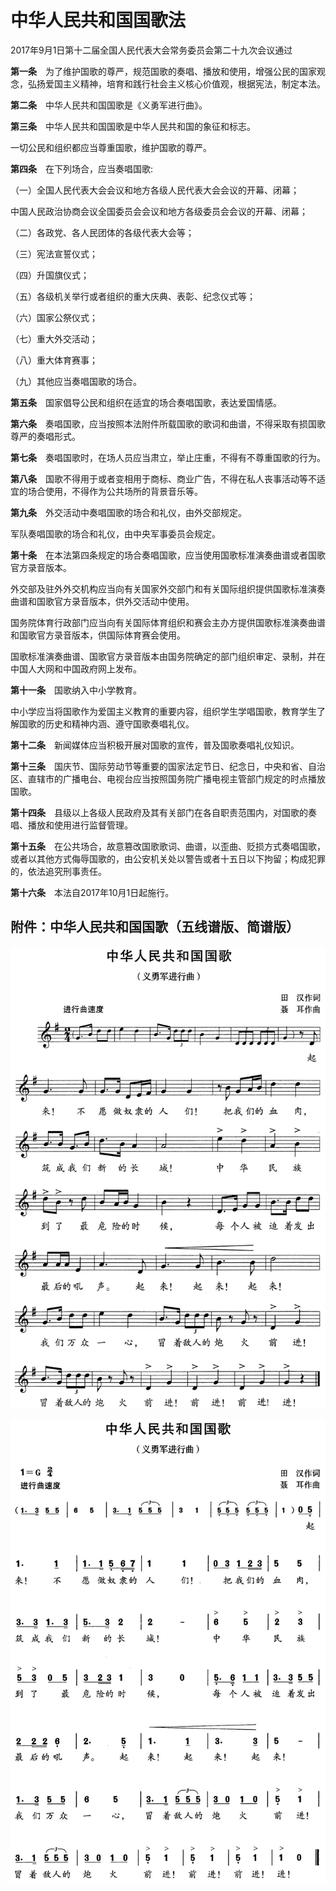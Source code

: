 # 中华人民共和国国歌法

2017年9月1日第十二届全国人民代表大会常务委员会第二十九次会议通过

**第一条**　为了维护国歌的尊严，规范国歌的奏唱、播放和使用，增强公民的国家观念，弘扬爱国主义精神，培育和践行社会主义核心价值观，根据宪法，制定本法。

**第二条**　中华人民共和国国歌是《义勇军进行曲》。

**第三条**　中华人民共和国国歌是中华人民共和国的象征和标志。

一切公民和组织都应当尊重国歌，维护国歌的尊严。

**第四条**　在下列场合，应当奏唱国歌:

（一）全国人民代表大会会议和地方各级人民代表大会会议的开幕、闭幕；

中国人民政治协商会议全国委员会会议和地方各级委员会会议的开幕、闭幕；

（二）各政党、各人民团体的各级代表大会等；

（三）宪法宣誓仪式；

（四）升国旗仪式；

（五）各级机关举行或者组织的重大庆典、表彰、纪念仪式等；

（六）国家公祭仪式；

（七）重大外交活动；

（八）重大体育赛事；

（九）其他应当奏唱国歌的场合。

**第五条**　国家倡导公民和组织在适宜的场合奏唱国歌，表达爱国情感。

**第六条**　奏唱国歌，应当按照本法附件所载国歌的歌词和曲谱，不得采取有损国歌尊严的奏唱形式。

**第七条**　奏唱国歌时，在场人员应当肃立，举止庄重，不得有不尊重国歌的行为。

**第八条**　国歌不得用于或者变相用于商标、商业广告，不得在私人丧事活动等不适宜的场合使用，不得作为公共场所的背景音乐等。

**第九条**　外交活动中奏唱国歌的场合和礼仪，由外交部规定。

军队奏唱国歌的场合和礼仪，由中央军事委员会规定。

**第十条**　在本法第四条规定的场合奏唱国歌，应当使用国歌标准演奏曲谱或者国歌官方录音版本。

外交部及驻外外交机构应当向有关国家外交部门和有关国际组织提供国歌标准演奏曲谱和国歌官方录音版本，供外交活动中使用。

国务院体育行政部门应当向有关国际体育组织和赛会主办方提供国歌标准演奏曲谱和国歌官方录音版本，供国际体育赛会使用。

国歌标准演奏曲谱、国歌官方录音版本由国务院确定的部门组织审定、录制，并在中国人大网和中国政府网上发布。

**第十一条**　国歌纳入中小学教育。

中小学应当将国歌作为爱国主义教育的重要内容，组织学生学唱国歌，教育学生了解国歌的历史和精神内涵、遵守国歌奏唱礼仪。

**第十二条**　新闻媒体应当积极开展对国歌的宣传，普及国歌奏唱礼仪知识。

**第十三条**　国庆节、国际劳动节等重要的国家法定节日、纪念日，中央和省、自治区、直辖市的广播电台、电视台应当按照国务院广播电视主管部门规定的时点播放国歌。

**第十四条**　县级以上各级人民政府及其有关部门在各自职责范围内，对国歌的奏唱、播放和使用进行监督管理。

**第十五条**　在公共场合，故意篡改国歌歌词、曲谱，以歪曲、贬损方式奏唱国歌，或者以其他方式侮辱国歌的，由公安机关处以警告或者十五日以下拘留；构成犯罪的，依法追究刑事责任。

**第十六条**　本法自2017年10月1日起施行。

## 附件：中华人民共和国国歌（五线谱版、简谱版）

![五线谱版](./national-anthem-staff.jpg)

![简谱版](./national-anthem-numbered.jpg)
